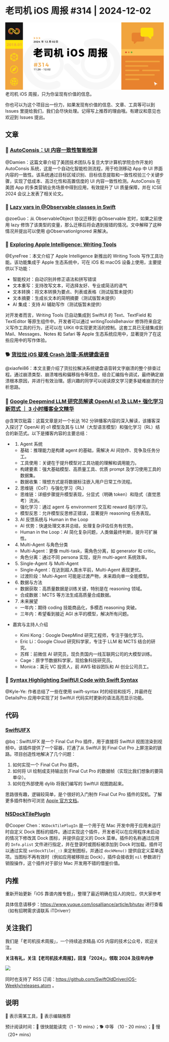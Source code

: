 # 老司机 iOS 周报 #314 | 2024-12-02

![ios-weekly](https://github.com/SwiftOldDriver/iOS-Weekly/blob/master/assets/weekly-header/314.jpg?raw=true)
老司机 iOS 周报，只为你呈现有价值的信息。

你也可以为这个项目出一份力，如果发现有价值的信息、文章、工具等可以到 Issues 里提给我们，我们会尽快处理。记得写上推荐的理由哦。有建议和意见也欢迎到 Issues 提出。

## 文章

### 🐎 [AutoConsis：UI 内容一致性智能检测](https://mp.weixin.qq.com/s/VwnnYnyo9sCDdUuG4Mu1kQ)

@Damien：这篇文章介绍了美团技术团队与复旦大学计算机学院合作开发的 AutoConsis 系统，这是一个自动化智能检测流程，用于检测移动 App 中 UI 界面内容的一致性。该系统通过目标区域识别、目标信息提取和一致性校验三个关键步骤，实现了低成本、高泛化性和高置信度的 UI 内容一致性检测。AutoConsis 在美团 App 的多类营销业务场景中得到应用，有效提升了 UI 质量保障，并在 ICSE 2024 会议上发表了相关论文。

### 🐎 [Lazy vars in @Observable classes in Swift](https://nilcoalescing.com/blog/LazyVarsInObservableClasses/)

@zoeGuo：从 ObservableObject 协议迁移到 @Observable 宏时，如果之前使用 lazy 修饰了该类型的变量，那么迁移后将会遇到报错的情况。文中解释了这种情况并提出可以使用 @ObservationIgnored 来解决。

### 🐎 [Exploring Apple Intelligence: Writing Tools](https://www.createwithswift.com/exploring-apple-intelligence-writing-tools)

@EyreFree：本文介绍了 Apple Intelligence 新推出的 Writing Tools 写作工具功能。该功能集成于 Apple 生态系统中，可在 iOS 和 macOS 设备上使用，主要提供以下功能：

- 智能校对：自动识别并修正语法和拼写错误
- 文本重写：支持改写文本，可选择友好、专业或简洁的语气
- 文本转换：将文本转换为要点、列表或表格（测试版暂未提供）
- 文本摘要：生成长文本的简明摘要（测试版暂未提供）
- AI 集成：支持 AI 辅助写作（测试版暂未提供）

对开发者而言，Writing Tools 已自动集成到 SwiftUI 的 Text、TextField 和 TextEditor 等原生组件中。开发者可以通过 writingToolsBehavior 修饰符来自定义写作工具的行为，还可以在 UIKit 中实现更灵活的控制。这套工具已无缝集成到 Mail、Messages、Notes 和 Safari 等 Apple 生态系统应用中，显著提升了在这些应用中的写作体验。

### 🐕 [货拉拉 iOS 疑难 Crash 治理-系统键盘语音](https://juejin.cn/post/7396463744186515465)

@xiaofei86：本文主要介绍了货拉拉解决系统键盘语音转文字崩溃的整个排查过程。通过崩溃类型、崩溃堆栈和偏移指令等信息，结合汇编指令调试，最终确定崩溃根本原因，并进行有效治理。感兴趣的同学可以阅读原文学习更多疑难崩溃的分析思路。

### 🐢 [Google Deepmind LLM 研究员解读 OpenAI o1 及 LLM+ 强化学习新范式 ｜ 3 小时播客全文精华](https://mp.weixin.qq.com/s/i019cHmumJIviyLCDPI3sA)

@含笑饮砒霜：这篇文章是对一个长达 162 分钟播客内容的深入解读，该播客深入探讨了 OpenAI 的 o1 模型及其与 LLM（大型语言模型）和强化学习（RL）结合的新范式。以下是播客内容的主要总结：

- 1. Agent 系统
	- 基础：推理能力是构建 agent 的基础，需解决 AI 间协作、竞争及任务分工。
	- 工具使用：关键在于提升模型对工具功能的理解和调用能力。
	- 构建要素：强大基础模型、高质量工具、优质 prompt 及学习使用工具的数据集。
	- 数据收集：理想方式是将数据标注嵌入用户日常工作流程。

- 2. 思维链（CoT）与强化学习（RL）
	- 思维链：详细步骤提升模型表现，分显式（明确 token）和隐式（直觉思考）流派。
	- 强化学习：通过 agent 与 environment 交互和 reward 指引学习。
	- 模型反思：允许模型反思修正错误，显著提升 reasoning 任务表现。

- 3. AI 反馈系统与 Human in the Loop
	- AI 优势：快速处理文本并总结，处理复杂评估任务有优势。 
	- Human in the Loop：AI 简化复杂问题，人类做最终判断，提升可扩展性。

- 4. Multi-Agent 与角色分类
	- Multi-Agent：更像 multi-task，需角色分离，如 generator 和 critic。
	- 角色分离：通过不同 persona 实现，提升 multi-agent 系统效率。

- 5. Single-Agent 与 Multi-Agent
	- Single-Agent：在达到超人类水平前，Multi-Agent 表现更优。
	- 过渡阶段：Multi-Agent 可能是过渡产物，未来趋向单一全能模型。

- 6. 数据与方法
	- 数据获取：高质量数据是训练关键，特别是在 reasoning 领域。
	- 合成数据：MCTS 等方法生成高质量合成数据。

- 7. 未来展望
	- 一年内：期待 coding 技能商品化，多模态 reasoning 突破。
	- 三年内：希望看到接近 AGI 水平的模型，解决所有问题。

- 嘉宾与主持人介绍
	- Kimi Kong：Google DeepMind 研究工程师，专注于强化学习。
	- Eric Li：Google Cloud 研究科学家，专注于 LLM 和 MCTS 结合的研究。
	- 苏辉：前微信 AI 研究员，现负责国内一线互联网公司的大模型训练。
	- Cage：原字节数据科学家，现拾象科技研究员。
	- Monica：美元 VC 投资人，前 AWS 硅谷团队和 AI 创业公司员工。

### 🐎 [Syntax Highlighting SwiftUI Code with Swift Syntax](https://sahandnayebaziz.org/blog/syntax-highlighting-swiftui-with-swift-syntax)

@Kyle-Ye: 作者总结了一些在使用 swift-syntax 时的经验和技巧 , 并最终在 DetailsPro 应用中实现了对 SwiftUI 代码实时更新的语法高亮显示功能。

## 代码

### [SwiftUIFX](https://swiftpackageindex.com/finnvoor/SwiftUIFX)

@bq：SwiftUIFX 是一个 Final Cut Pro 插件，用于直接将 SwiftUI 视图渲染到视频中。该插件提供了一个容器，打通了从 SwiftUI 到 Final Cut Pro 上屏渲染的链路。项目创造性地解决了几个问题：

1. 如何实现一个 Final Cut Pro 插件。
2. 如何将 UI 绘制成支持输出到 Final Cut Pro 的数据帧（实现比我们想象的要简单😜）。
3. 如何在外部使用 dylib 将我们编写的 SwiftUI 视图跑起来。

思路很有趣，逻辑较简单，是个很好的入门制作 Final Cut Pro 插件的契机。了解更多插件制作可浏览 [Apple 官方文档](https://developer.apple.com/documentation/professional-video-applications/preparing-plug-ins-for-use-in-final-cut-pro)。

### [NSDockTilePlugIn](https://github.com/marioaguzman/NSDockTilePlugIn-Example)

@Cooper Chen：`NSDockTilePlugIn` 是一个用于在 Mac 开发中用于应用未运行时自定义 Dock 图标的插件。通过实现这个插件，开发者可以在应用程序未启动的情况下修改其 Dock 图标，并提供自定义的 Dock 菜单。插件的名称通过应用的 `Info.plist` 文件进行指定，并在登录时或图标被添加到 Dock 时加载。插件可以通过实现 `setDockTile(_:)` 来定制图标，并通过 `dockMenu()` 提供自定义菜单选项。当图标不再有效时（例如应用被移除出 Dock），插件会接收到 `nil` 参数进行销毁操作，这个插件对于部分 Mac 开发用不错的借鉴价值。

## 内推

重新开始更新「iOS 靠谱内推专题」，整理了最近明确在招人的岗位，供大家参考

具体信息请移步：https://www.yuque.com/iosalliance/article/bhutav 进行查看（如有招聘需求请联系 iTDriverr）

## 关注我们

我们是「老司机技术周报」，一个持续追求精品 iOS 内容的技术公众号，欢迎关注。

**关注有礼，关注【老司机技术周报】，回复「2024」，领取 2024 及往年内参**

![](https://github.com/SwiftOldDriver/iOS-Weekly/blob/master/assets/qrcode_for_wechat.jpg?raw=true)

同时也支持了 RSS 订阅：https://github.com/SwiftOldDriver/iOS-Weekly/releases.atom 。

## 说明

🚧 表示需某工具，🌟 表示编辑推荐

预计阅读时间：🐎 很快就能读完（1 - 10 mins）；🐕 中等 （10 - 20 mins）；🐢 慢（20+ mins）
